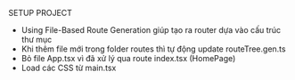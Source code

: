 SETUP PROJECT
- Using File-Based Route Generation giúp tạo ra router dựa vào cấu trúc thư mục 
- Khi thêm file mới trong folder routes thì tự động update routeTree.gen.ts
- Bỏ file App.tsx vì đã xử lý qua route index.tsx (HomePage)
- Load các CSS từ main.tsx